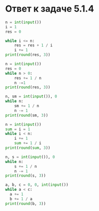 # Ответ к задаче 5.1.4

```python
n = int(input())
i = 1
res = 0

while i <= n:
    res = res + 1 / i
    i += 1
print(round(res, 3))
```

```python
n = int(input())
res = 0
while n > 0:
    res += 1 / n
    n -=1
print(round(res, 3))
```

```python
n, sm = int(input()), 0
while n:
    sm += 1 / n
    n -= 1
print(round(sm, 3))
```

```python
n = int(input())
sum = i = 1
while i < n:
    i += 1
    sum += 1 / i
print(round(sum, 3))
```

```python
n, s = int(input()), 0
while n:
    s += 1 / n
    n -= 1
print(round(s, 3))
```

```python
a, b, c = 0, 0, int(input())
while a < c:
  a += 1
  b += 1 / a
print(round(b, 3))
```
